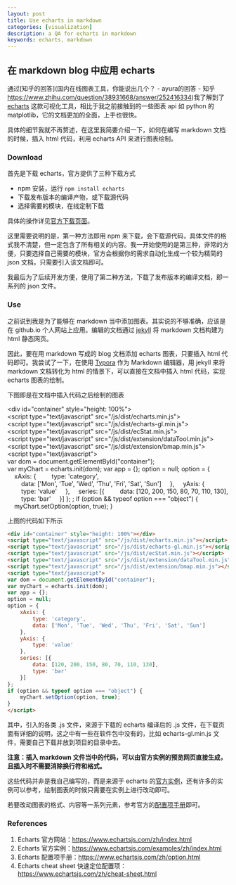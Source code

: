 ```yaml
---
layout: post
title: Use echarts in markdown 
categories: [visualization]
description: a QA for echarts in markdown
keywords: echarts, markdown
---
```


## 在 markdown blog 中应用 echarts

通过[知乎的回答](国内在线图表工具，你能说出几个？ - ayura的回答 - 知乎 https://www.zhihu.com/question/38931668/answer/252416334)我了解到了 [echarts](https://www.echartsjs.com/zh/index.html) 这款可视化工具，相比于我之前接触到的一些图表 api 如 python 的 matplotlib，它的文档更加的全面，上手也很快。

具体的细节我就不再赘述，在这里我简要介绍一下，如何在编写 markdown 文档的时候，插入 html 代码，利用 echarts API 来进行图表绘制。

### Download

首先是下载 echarts，官方提供了三种下载方式

* npm 安装，运行 `npm install echarts`
* 下载发布版本的编译产物，或下载源代码
* 选择需要的模块，在线定制下载

具体的操作详见[官方下载页面](https://www.echartsjs.com/zh/download.html)。

这里需要说明的是，第一种方法即用 npm 来下载，会下载源代码，具体文件的格式我不清楚，但一定包含了所有相关的内容。我一开始使用的是第三种，非常的方便，只要选择自己需要的模块，官方会根据你的需求自动化生成一个较为精简的 json 文档，只需要引入该文档即可。

我最后为了后续开发方便，使用了第二种方法，下载了发布版本的编译文档，即一系列的 json 文件。

### Use

之前说到我是为了能够在 markdown 当中添加图表。其实说的不够准确，应该是在 github.io 个人网站上应用。编辑的文档通过 [jekyll](http://jekyllcn.com/) 将 markdown 文档构建为 html 静态网页。

因此，要在用 markdown 写成的 blog 文档添加 echarts 图表，只要插入 html 代码即可。我尝试了一下，在使用 [Typora](https://www.typora.io/) 作为 Markdown 编辑器，用 jekyll 来将 markdown 文档转化为 html 的情景下，可以直接在文档中插入 html 代码，实现 echarts 图表的绘制。

下图即是在文档中插入代码之后绘制的图表

<div id="container" style="height: 100%"></div>
<script type="text/javascript" src="/js/dist/echarts.min.js"></script>
<script type="text/javascript" src="/js/dist/echarts-gl.min.js"></script>
<script type="text/javascript" src="/js/dist/ecStat.min.js"></script>
<script type="text/javascript" src="/js/dist/extension/dataTool.min.js"></script>
<script type="text/javascript" src="/js/dist/extension/bmap.min.js"></script>
<script type="text/javascript">
var dom = document.getElementById("container");
var myChart = echarts.init(dom);
var app = {};
option = null;
option = {
    xAxis: {
        type: 'category',
        data: ['Mon', 'Tue', 'Wed', 'Thu', 'Fri', 'Sat', 'Sun']
    },
    yAxis: {
        type: 'value'
    },
    series: [{
        data: [120, 200, 150, 80, 70, 110, 130],
        type: 'bar'
    }]
};
;
if (option && typeof option === "object") {
    myChart.setOption(option, true);
}
</script>

上图的代码如下所示

```html
<div id="container" style="height: 100%"></div>
<script type="text/javascript" src="/js/dist/echarts.min.js"></script>
<script type="text/javascript" src="/js/dist/echarts-gl.min.js"></script>
<script type="text/javascript" src="/js/dist/ecStat.min.js"></script>
<script type="text/javascript" src="/js/dist/extension/dataTool.min.js"></script>
<script type="text/javascript" src="/js/dist/extension/bmap.min.js"></script>
<script type="text/javascript">
var dom = document.getElementById("container");
var myChart = echarts.init(dom);
var app = {};
option = null;
option = {
    xAxis: {
        type: 'category',
        data: ['Mon', 'Tue', 'Wed', 'Thu', 'Fri', 'Sat', 'Sun']
    },
    yAxis: {
        type: 'value'
    },
    series: [{
        data: [120, 200, 150, 80, 70, 110, 130],
        type: 'bar'
    }]
};
if (option && typeof option === "object") {
    myChart.setOption(option, true);
}
</script>
```

其中，引入的各类 .js 文件，来源于下载的 echarts 编译后的 .js 文件，在下载页面有详细的说明，这之中有一些在软件包中没有的，比如 echarts-gl.min.js 文件，需要自己下载并放到项目的目录中去。

**注意：插入 markdown 文件当中的代码，可以由官方实例的预览网页直接生成，且插入时不需要消除换行符和格式。**

这些代码并非是我自己编写的，而是来源于 echarts 的[官方实例](https://www.echartsjs.com/examples/zh/editor.html?c=bar-negative)，还有许多的实例可以参考，绘制图表的时候只需要在实例上进行改动即可。

若要改动图表的格式、内容等一系列元素，参考官方的[配置项手册](https://www.echartsjs.com/zh/option.html)即可。

### References

1. Echarts 官方网站：https://www.echartsjs.com/zh/index.html
2. Echarts 官方实例：https://www.echartsjs.com/examples/zh/index.html
3. Echarts 配置项手册：https://www.echartsjs.com/zh/option.html
4. Echarts cheat sheet 快速定位配置项：https://www.echartsjs.com/zh/cheat-sheet.html